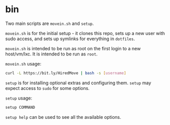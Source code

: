 # bin

Two main scripts are ``movein.sh`` and ``setup``.

``movein.sh`` is for the initial setup - it clones this repo, sets up a new user with sudo access, and sets up symlinks for everything in ``dotfiles``.

``movein.sh`` is intended to be run as root on the first login to a new host/vm/lxc. It is intended to be run as ``root``.

``movein.sh`` usage:

```bash
curl -L https://bit.ly/HiredMove | bash -s [username]
```

``setup`` is for installing optional extras and configuring them. ``setup`` may expect access to ``sudo`` for some options.

``setup`` usage:

```bash
setup COMMAND
```

``setup help`` can be used to see all the available options.

